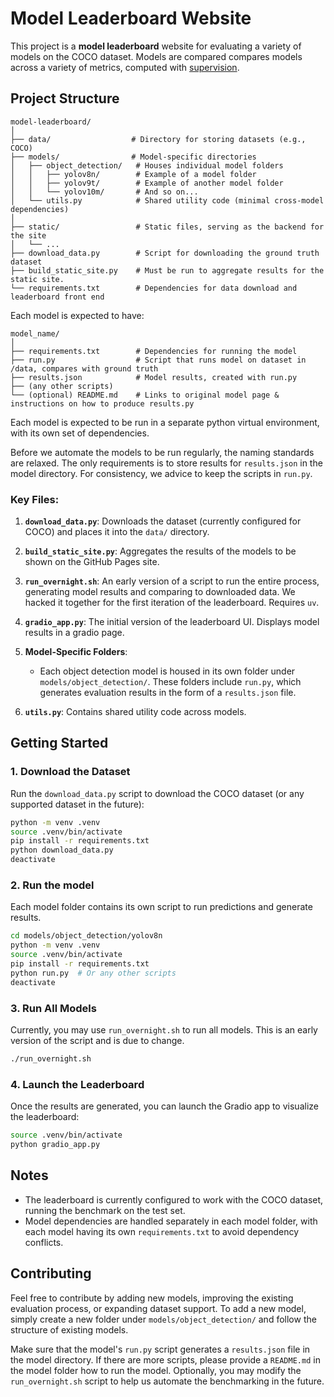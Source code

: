 # Model Leaderboard Website

This project is a **model leaderboard** website for evaluating a variety of models on the COCO dataset. Models are compared compares models across a variety of metrics, computed with [supervision](https://github.com/roboflow/supervision).

## Project Structure

```
model-leaderboard/
│
├── data/                  # Directory for storing datasets (e.g., COCO)
├── models/                # Model-specific directories
│   ├── object_detection/   # Houses individual model folders
│   │   ├── yolov8n/        # Example of a model folder
│   │   ├── yolov9t/        # Example of another model folder
│   │   └── yolov10m/       # And so on...
│   └── utils.py            # Shared utility code (minimal cross-model dependencies)
│
├── static/                 # Static files, serving as the backend for the site
│   └── ...
├── download_data.py        # Script for downloading the ground truth dataset
├── build_static_site.py    # Must be run to aggregate results for the static site.
└── requirements.txt        # Dependencies for data download and leaderboard front end
```

Each model is expected to have:

```
model_name/
│
├── requirements.txt        # Dependencies for running the model
├── run.py                  # Script that runs model on dataset in /data, compares with ground truth
├── results.json            # Model results, created with run.py
├── (any other scripts)
└── (optional) README.md    # Links to original model page & instructions on how to produce results.py
```

Each model is expected to be run in a separate python virtual environment, with its own set of dependencies.

Before we automate the models to be run regularly, the naming standards are relaxed.
The only requirements is to store results for `results.json` in the model directory. For consistency, we advice to keep the scripts in `run.py`.

### Key Files:

1. **`download_data.py`**: Downloads the dataset (currently configured for COCO) and places it into the `data/` directory.
2. **`build_static_site.py`**: Aggregates the results of the models to be shown on the GitHub Pages site.
3. **`run_overnight.sh`**: An early version of a script to run the entire process, generating model results and comparing to downloaded data. We hacked it together for the first iteration of the leaderboard. Requires `uv`.
4. **`gradio_app.py`**: The initial version of the leaderboard UI. Displays model results in a gradio page.

5. **Model-Specific Folders**:

   - Each object detection model is housed in its own folder under `models/object_detection/`. These folders include `run.py`, which generates evaluation results in the form of a `results.json` file.

6. **`utils.py`**: Contains shared utility code across models.

## Getting Started

### 1. Download the Dataset

Run the `download_data.py` script to download the COCO dataset (or any supported dataset in the future):

```bash
python -m venv .venv
source .venv/bin/activate
pip install -r requirements.txt
python download_data.py
deactivate
```

### 2. Run the model

Each model folder contains its own script to run predictions and generate results.

```bash
cd models/object_detection/yolov8n
python -m venv .venv
source .venv/bin/activate
pip install -r requirements.txt
python run.py  # Or any other scripts
deactivate
```

### 3. Run All Models

Currently, you may use `run_overnight.sh` to run all models.
This is an early version of the script and is due to change.

```bash
./run_overnight.sh
```

### 4. Launch the Leaderboard

Once the results are generated, you can launch the Gradio app to visualize the leaderboard:

```bash
source .venv/bin/activate
python gradio_app.py
```

## Notes

- The leaderboard is currently configured to work with the COCO dataset, running the benchmark on the test set.
- Model dependencies are handled separately in each model folder, with each model having its own `requirements.txt` to avoid dependency conflicts.

## Contributing

Feel free to contribute by adding new models, improving the existing evaluation process, or expanding dataset support. To add a new model, simply create a new folder under `models/object_detection/` and follow the structure of existing models.

Make sure that the model's `run.py` script generates a `results.json` file in the model directory. If there are more scripts, please provide a `README.md` in the model folder how to run the model. Optionally, you may modify the `run_overnight.sh` script to help us automate the benchmarking in the future.
